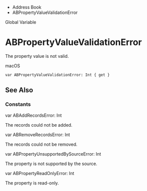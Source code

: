 

- Address Book
-  ABPropertyValueValidationError 

Global Variable

# ABPropertyValueValidationError

The property value is not valid.

macOS

``` source
var ABPropertyValueValidationError: Int { get }
```

## See Also

### Constants

var ABAddRecordsError: Int

The records could not be added.

var ABRemoveRecordsError: Int

The records could not be removed.

var ABPropertyUnsupportedBySourceError: Int

The property is not supported by the source.

var ABPropertyReadOnlyError: Int

The property is read-only.

